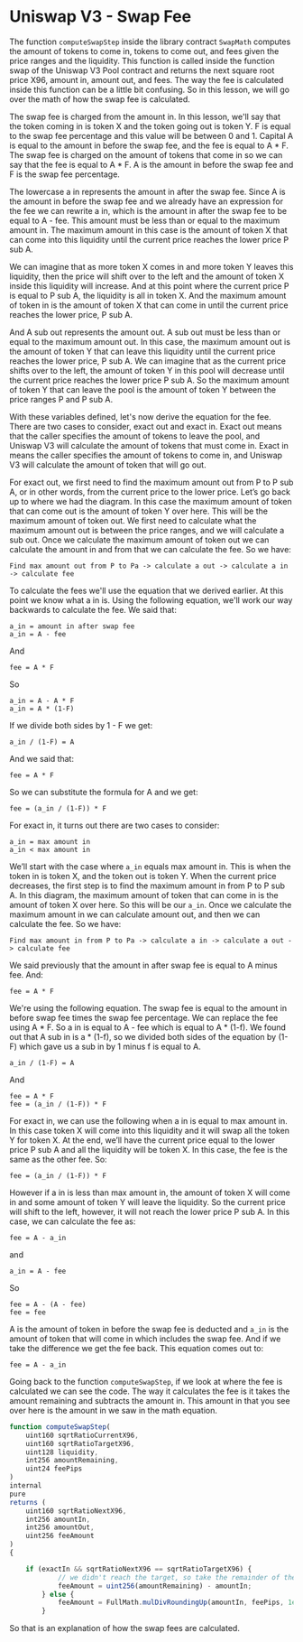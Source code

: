 # Uniswap V3 - Swap Fee

The function `computeSwapStep` inside the library contract `SwapMath` computes the amount of tokens to come in, tokens to come out, and fees given the price ranges and the liquidity. This function is called inside the function swap of the Uniswap V3 Pool contract and returns the next square root price X96, amount in, amount out, and fees. The way the fee is calculated inside this function can be a little bit confusing. So in this lesson, we will go over the math of how the swap fee is calculated.

The swap fee is charged from the amount in. In this lesson, we'll say that the token coming in is token X and the token going out is token Y. F is equal to the swap fee percentage and this value will be between 0 and 1. Capital A is equal to the amount in before the swap fee, and the fee is equal to A * F. The swap fee is charged on the amount of tokens that come in so we can say that the fee is equal to A * F. A is the amount in before the swap fee and F is the swap fee percentage.

The lowercase a in represents the amount in after the swap fee. Since A is the amount in before the swap fee and we already have an expression for the fee we can rewrite a in, which is the amount in after the swap fee to be equal to A - fee. This amount must be less than or equal to the maximum amount in. The maximum amount in this case is the amount of token X that can come into this liquidity until the current price reaches the lower price P sub A.

We can imagine that as more token X comes in and more token Y leaves this liquidity, then the price will shift over to the left and the amount of token X inside this liquidity will increase. And at this point where the current price P is equal to P sub A, the liquidity is all in token X. And the maximum amount of token in is the amount of token X that can come in until the current price reaches the lower price, P sub A.

And A sub out represents the amount out. A sub out must be less than or equal to the maximum amount out. In this case, the maximum amount out is the amount of token Y that can leave this liquidity until the current price reaches the lower price, P sub A. We can imagine that as the current price shifts over to the left, the amount of token Y in this pool will decrease until the current price reaches the lower price P sub A. So the maximum amount of token Y that can leave the pool is the amount of token Y between the price ranges P and P sub A.

With these variables defined, let's now derive the equation for the fee. There are two cases to consider, exact out and exact in. Exact out means that the caller specifies the amount of tokens to leave the pool, and Uniswap V3 will calculate the amount of tokens that must come in. Exact in means the caller specifies the amount of tokens to come in, and Uniswap V3 will calculate the amount of token that will go out.

For exact out, we first need to find the maximum amount out from P to P sub A, or in other words, from the current price to the lower price. Let’s go back up to where we had the diagram. In this case the maximum amount of token that can come out is the amount of token Y over here. This will be the maximum amount of token out. We first need to calculate what the maximum amount out is between the price ranges, and we will calculate a sub out. Once we calculate the maximum amount of token out we can calculate the amount in and from that we can calculate the fee. So we have:
```
Find max amount out from P to Pa -> calculate a out -> calculate a in -> calculate fee
```

To calculate the fees we'll use the equation that we derived earlier. At this point we know what a in is. Using the following equation, we'll work our way backwards to calculate the fee. We said that:
```
a_in = amount in after swap fee
a_in = A - fee
```
And
```
fee = A * F
```
So
```
a_in = A - A * F
a_in = A * (1-F)
```
If we divide both sides by 1 - F we get:
```
a_in / (1-F) = A
```
And we said that:
```
fee = A * F
```
So we can substitute the formula for A and we get:
```
fee = (a_in / (1-F)) * F
```
For exact in, it turns out there are two cases to consider:
```
a_in = max amount in
a_in < max amount in
```
We’ll start with the case where `a_in` equals max amount in. This is when the token in is token X, and the token out is token Y. When the current price decreases, the first step is to find the maximum amount in from P to P sub A. In this diagram, the maximum amount of token that can come in is the amount of token X over here. So this will be our `a_in`. Once we calculate the maximum amount in we can calculate amount out, and then we can calculate the fee. So we have:

```
Find max amount in from P to Pa -> calculate a in -> calculate a out -> calculate fee
```
We said previously that the amount in after swap fee is equal to A minus fee. And:
```
fee = A * F
```
We're using the following equation. The swap fee is equal to the amount in before swap fee times the swap fee percentage. We can replace the fee using A * F. So a in is equal to A - fee which is equal to A * (1-f). We found out that A sub in is a * (1-f), so we divided both sides of the equation by (1-F) which gave us a sub in by 1 minus f is equal to A.
```
a_in / (1-F) = A
```
And
```
fee = A * F
fee = (a_in / (1-F)) * F
```
For exact in, we can use the following when a in is equal to max amount in. In this case token X will come into this liquidity and it will swap all the token Y for token X. At the end, we’ll have the current price equal to the lower price P sub A and all the liquidity will be token X. In this case, the fee is the same as the other fee. So:
```
fee = (a_in / (1-F)) * F
```
However if a in is less than max amount in, the amount of token X will come in and some amount of token Y will leave the liquidity. So the current price will shift to the left, however, it will not reach the lower price P sub A. In this case, we can calculate the fee as:
```
fee = A - a_in
```
and
```
a_in = A - fee
```
So
```
fee = A - (A - fee)
fee = fee
```
A is the amount of token in before the swap fee is deducted and `a_in` is the amount of token that will come in which includes the swap fee. And if we take the difference we get the fee back. This equation comes out to:
```
fee = A - a_in
```
Going back to the function `computeSwapStep`, if we look at where the fee is calculated we can see the code. The way it calculates the fee is it takes the amount remaining and subtracts the amount in. This amount in that you see over here is the amount in we saw in the math equation.

```javascript
function computeSwapStep(
    uint160 sqrtRatioCurrentX96,
    uint160 sqrtRatioTargetX96,
    uint128 liquidity,
    int256 amountRemaining,
    uint24 feePips
)
internal
pure
returns (
    uint160 sqrtRatioNextX96,
    int256 amountIn,
    int256 amountOut,
    uint256 feeAmount
)
{

```

```javascript
    if (exactIn && sqrtRatioNextX96 == sqrtRatioTargetX96) {
            // we didn't reach the target, so take the remainder of the maximum input as fee
            feeAmount = uint256(amountRemaining) - amountIn;
        } else {
            feeAmount = FullMath.mulDivRoundingUp(amountIn, feePips, 1e6 - feePips);
        }

```
So that is an explanation of how the swap fees are calculated.
